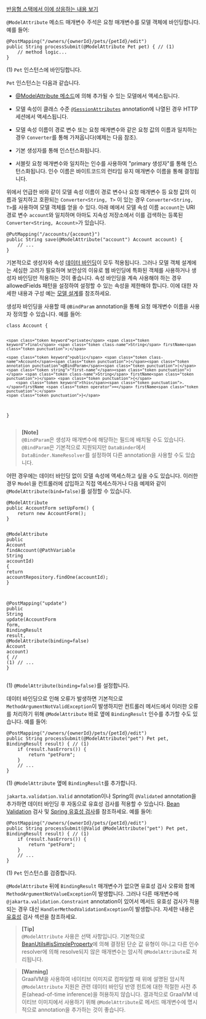 <p><a href="https://docs.spring.io/spring-framework/reference/web/webflux/controller/ann-methods/modelattrib-method-args.html">반응형 스택에서 이에 상응하는 내용 보기</a> </p>
<p><code>@ModelAttribute</code> 메소드 매개변수 주석은 요청 매개변수를 모델 객체에 바인딩합니다. 예를 들어:</p>
<pre><code class="language-java"><span class="token annotation punctuation">@PostMapping</span><span class="token punctuation">(</span><span class="token string">"/owners/{ownerId}/pets/{petId}/edit"</span><span class="token punctuation">)</span>
<span class="token keyword">public</span> <span class="token class-name">String</span> <span class="token function">processSubmit</span><span class="token punctuation">(</span><span class="token annotation punctuation">@ModelAttribute</span> <span class="token class-name">Pet</span> pet<span class="token punctuation">)</span> <span class="token punctuation">{</span> <span class="token comment">// (1)</span>
	<span class="token comment">// method logic...</span>
<span class="token punctuation">}</span></code></pre>
<p>(1) <code>Pet</code> 인스턴스에 바인딩합니다.</p>
<p><code>Pet</code> 인스턴스는 다음과 같습니다.</p>
<ul>
<li>
<p><a href="https://docs.spring.io/spring-framework/reference/web/webmvc/mvc-controller/ann-modelattrib-methods.html">@ModelAttribute 메소드</a>에 의해 추가될 수 있는 모델에서 액세스됩니다.</p>
</li>
<li>
<p>모델 속성이 클래스 수준 <a href="https://docs.spring.io/spring-framework/reference/web/webmvc/mvc-controller/ann-methods/sessionattributes.html"><code>@SessionAttributes</code></a> annotation에 나열된 경우 HTTP 세션에서 액세스됩니다.</p>
</li>
<li>
<p>모델 속성 이름이 경로 변수 또는 요청 매개변수와 같은 요청 값의 이름과 일치하는 경우 <code>Converter</code>를 통해 가져옵니다(예제는 다음 참조).</p>
</li>
<li>
<p>기본 생성자를 통해 인스턴스화됩니다.</p>
</li>
<li>
<p>서블릿 요청 매개변수와 일치하는 인수를 사용하여 "primary 생성자"를 통해 인스턴스화됩니다. 인수 이름은 바이트코드의 런타임 유지 매개변수 이름을 통해 결정됩니다.</p>
</li>
</ul>
<p>위에서 언급한 바와 같이 모델 속성 이름이 경로 변수나 요청 매개변수 등 요청 값의 이름과 일치하고 호환되는 <code>Converter&lt;String, T&gt;</code> 이 있는 경우 <code>Converter&lt;String, T&gt;</code>를 사용하여 모델 객체를 얻을 수 있다. 아래 예에서 모델 속성 이름 <code>account</code>는 URI 경로 변수 <code>account</code>와 일치하며 아마도 지속성 저장소에서 이를 검색하는 등록된 <code>Converter&lt;String, Account&gt;</code>가 있습니다.</p>
<pre><code class="language-java"><span class="token annotation punctuation">@PutMapping</span><span class="token punctuation">(</span><span class="token string">"/accounts/{account}"</span><span class="token punctuation">)</span>
<span class="token keyword">public</span> <span class="token class-name">String</span> <span class="token function">save</span><span class="token punctuation">(</span><span class="token annotation punctuation">@ModelAttribute</span><span class="token punctuation">(</span><span class="token string">"account"</span><span class="token punctuation">)</span> <span class="token class-name">Account</span> account<span class="token punctuation">)</span> <span class="token punctuation">{</span>
	<span class="token comment">// ...</span>
<span class="token punctuation">}</span></code></pre>
<p>기본적으로 생성자와 속성 <a href="https://docs.spring.io/spring-framework/reference/core/validation/beans-beans.html#beans-binding">데이터 바인딩</a>이 모두 적용됩니다. 그러나 모델 객체 설계에는 세심한 고려가 필요하며 보안상의 이유로 웹 바인딩에 특화된 객체를 사용하거나 생성자 바인딩만 적용하는 것이 좋습니다. 속성 바인딩을 계속 사용해야 하는 경우 allowedFields 패턴을 설정하여 설정할 수 있는 속성을 제한해야 합니다. 이에 대한 자세한 내용과 구성 예는 <a href="https://docs.spring.io/spring-framework/reference/web/webmvc/mvc-controller/ann-initbinder.html#mvc-ann-initbinder-model-design">모델 설계</a>를 참조하세요.</p>
<p>생성자 바인딩을 사용할 때 <code>@BindParam</code> annotation을 통해 요청 매개변수 이름을 사용자 정의할 수 있습니다. 예를 들어:</p>
<pre><code class="language-java"><span class="token keyword">class</span> <span class="token class-name">Account</span> <span class="token punctuation">{</span>

    <span class="token keyword">private</span> <span class="token keyword">final</span> <span class="token class-name">String</span> firstName<span class="token punctuation">;</span>

	<span class="token keyword">public</span> <span class="token class-name">Account</span><span class="token punctuation">(</span><span class="token annotation punctuation">@BindParam</span><span class="token punctuation">(</span><span class="token string">"first-name"</span><span class="token punctuation">)</span> <span class="token class-name">String</span> firstName<span class="token punctuation">)</span> <span class="token punctuation">{</span>
		<span class="token keyword">this</span><span class="token punctuation">.</span>firstName <span class="token operator">=</span> firstName<span class="token punctuation">;</span>
	<span class="token punctuation">}</span>
<span class="token punctuation">}</span></code></pre>
<blockquote>
<p><strong>[Note]</strong><br>
<code>@BindParam</code>은 생성자 매개변수에 해당하는 필드에 배치될 수도 있습니다. <code>@BindParam</code>은 기본적으로 지원되지만 <code>DataBinder</code>에서 <code>DataBinder.NameResolver</code>를 설정하여 다른 annotation을 사용할 수도 있습니다.</p>
</blockquote>
<p>어떤 경우에는 데이터 바인딩 없이 모델 속성에 액세스하고 싶을 수도 있습니다. 이러한 경우 <code>Model</code>을 컨트롤러에 삽입하고 직접 액세스하거나 다음 예제와 같이 <code>@ModelAttribute(bind=false)</code>를 설정할 수 있습니다.</p>
<pre><code class="language-java"><span class="token annotation punctuation">@ModelAttribute</span>
<span class="token keyword">public</span> <span class="token class-name">AccountForm</span> <span class="token function">setUpForm</span><span class="token punctuation">(</span><span class="token punctuation">)</span> <span class="token punctuation">{</span>
	<span class="token keyword">return</span> <span class="token keyword">new</span> <span class="token class-name">AccountForm</span><span class="token punctuation">(</span><span class="token punctuation">)</span><span class="token punctuation">;</span>
<span class="token punctuation">}</span>

<span class="token annotation punctuation">@ModelAttribute</span>
<span class="token keyword">public</span> <span class="token class-name">Account</span> <span class="token function">findAccount</span><span class="token punctuation">(</span><span class="token annotation punctuation">@PathVariable</span> <span class="token class-name">String</span> accountId<span class="token punctuation">)</span> <span class="token punctuation">{</span>
	<span class="token keyword">return</span> accountRepository<span class="token punctuation">.</span><span class="token function">findOne</span><span class="token punctuation">(</span>accountId<span class="token punctuation">)</span><span class="token punctuation">;</span>
<span class="token punctuation">}</span>

<span class="token annotation punctuation">@PostMapping</span><span class="token punctuation">(</span><span class="token string">"update"</span><span class="token punctuation">)</span>
<span class="token keyword">public</span> <span class="token class-name">String</span> <span class="token function">update</span><span class="token punctuation">(</span><span class="token class-name">AccountForm</span> form<span class="token punctuation">,</span> <span class="token class-name">BindingResult</span> result<span class="token punctuation">,</span>
		<span class="token annotation punctuation">@ModelAttribute</span><span class="token punctuation">(</span>binding<span class="token operator">=</span><span class="token boolean">false</span><span class="token punctuation">)</span> <span class="token class-name">Account</span> account<span class="token punctuation">)</span> <span class="token punctuation">{</span> <span class="token comment">// (1)</span>
	<span class="token comment">// ...</span>
<span class="token punctuation">}</span></code></pre>
<p>(1) <code>@ModelAttribute(binding=false)</code>를 설정합니다.</p>
<p>데이터 바인딩으로 인해 오류가 발생하면 기본적으로 <code>MethodArgumentNotValidException</code>이 발생하지만 컨트롤러 메서드에서 이러한 오류를 처리하기 위해 <code>@ModelAttribute</code> 바로 옆에 <code>BindingResult</code> 인수를 추가할 수도 있습니다. 예를 들어:</p>
<pre><code class="language-java"><span class="token annotation punctuation">@PostMapping</span><span class="token punctuation">(</span><span class="token string">"/owners/{ownerId}/pets/{petId}/edit"</span><span class="token punctuation">)</span>
<span class="token keyword">public</span> <span class="token class-name">String</span> <span class="token function">processSubmit</span><span class="token punctuation">(</span><span class="token annotation punctuation">@ModelAttribute</span><span class="token punctuation">(</span><span class="token string">"pet"</span><span class="token punctuation">)</span> <span class="token class-name">Pet</span> pet<span class="token punctuation">,</span> <span class="token class-name">BindingResult</span> result<span class="token punctuation">)</span> <span class="token punctuation">{</span> <span class="token comment">// (1)</span>
	<span class="token keyword">if</span> <span class="token punctuation">(</span>result<span class="token punctuation">.</span><span class="token function">hasErrors</span><span class="token punctuation">(</span><span class="token punctuation">)</span><span class="token punctuation">)</span> <span class="token punctuation">{</span>
		<span class="token keyword">return</span> <span class="token string">"petForm"</span><span class="token punctuation">;</span>
	<span class="token punctuation">}</span>
	<span class="token comment">// ...</span>
<span class="token punctuation">}</span></code></pre>
<p>(1) <code>@ModelAttribute</code> 옆에 <code>BindingResult</code>를 추가합니다.</p>
<p><code>jakarta.validation.Valid</code> annotation이나 Spring의 <code>@Validated</code> annotation을 추가하면 데이터 바인딩 후 자동으로 유효성 검사를 적용할 수 있습니다. <a href="https://docs.spring.io/spring-framework/reference/core/validation/beanvalidation.html">Bean Validation</a> 검사 및 <a href="https://docs.spring.io/spring-framework/reference/web/webmvc/mvc-config/validation.html">Spring 유효성 검사</a>를 참조하세요. 예를 들어:</p>
<pre><code class="language-java"><span class="token annotation punctuation">@PostMapping</span><span class="token punctuation">(</span><span class="token string">"/owners/{ownerId}/pets/{petId}/edit"</span><span class="token punctuation">)</span>
<span class="token keyword">public</span> <span class="token class-name">String</span> <span class="token function">processSubmit</span><span class="token punctuation">(</span><span class="token annotation punctuation">@Valid</span> <span class="token annotation punctuation">@ModelAttribute</span><span class="token punctuation">(</span><span class="token string">"pet"</span><span class="token punctuation">)</span> <span class="token class-name">Pet</span> pet<span class="token punctuation">,</span> <span class="token class-name">BindingResult</span> result<span class="token punctuation">)</span> <span class="token punctuation">{</span> <span class="token comment">// (1) </span>
	<span class="token keyword">if</span> <span class="token punctuation">(</span>result<span class="token punctuation">.</span><span class="token function">hasErrors</span><span class="token punctuation">(</span><span class="token punctuation">)</span><span class="token punctuation">)</span> <span class="token punctuation">{</span>
		<span class="token keyword">return</span> <span class="token string">"petForm"</span><span class="token punctuation">;</span>
	<span class="token punctuation">}</span>
	<span class="token comment">// ...</span>
<span class="token punctuation">}</span></code></pre>
<p>(1) <code>Pet</code> 인스턴스를 검증합니다.</p>
<p><code>@ModelAttribute</code> 뒤에 <code>BindingResult</code> 매개변수가 없으면 유효성 검사 오류와 함께 <code>MethodArgumentNotValueException</code>이 발생합니다. 그러나 다른 매개변수에 <code>@jakarta.validation.Constraint</code> annotation이 있어서 메서드 유효성 검사가 적용되는 경우 대신 <code>HandlerMethodValidationException</code>이 발생합니다. 자세한 내용은 <a href="https://docs.spring.io/spring-framework/reference/web/webmvc/mvc-controller/ann-validation.html">유효성</a> 검사 섹션을 참조하세요.</p>
<blockquote>
<p><strong>[Tip]</strong><br>
<code>@ModelAttribute</code> 사용은 선택 사항입니다. 기본적으로 <a href="https://docs.spring.io/spring-framework/docs/6.1.6/javadoc-api/org/springframework/beans/BeanUtils.html#isSimpleProperty-java.lang.Class-">BeanUtils#isSimpleProperty</a>에 의해 결정된 단순 값 유형이 아니고 다른 인수 resolver에 의해 resolve되지 않은 매개변수는 암시적 <code>@ModelAttribute</code>로 처리됩니다.</p>
</blockquote>
<blockquote>
<p><strong>[Warning]</strong><br>
GraalVM을 사용하여 네이티브 이미지로 컴파일할 때 위에 설명된 암시적 <code>@ModelAttribute</code> 지원은 관련 데이터 바인딩 반영 힌트에 대한 적절한 사전 추론(ahead-of-time inference)을 허용하지 않습니다. 결과적으로 GraalVM 네이티브 이미지에서 사용하기 위해 <code>@ModelAttribute</code>로 메서드 매개변수에 명시적으로 annotation을 추가하는 것이 좋습니다.</p>
</blockquote>